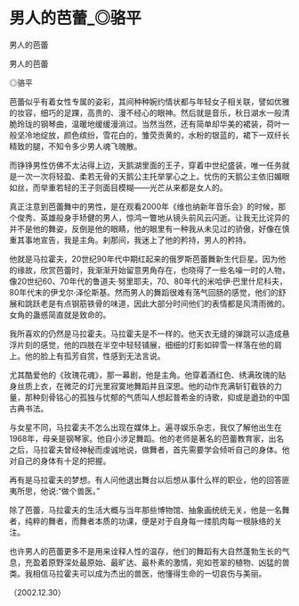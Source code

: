 # 男人的芭蕾_◎骆平

男人的芭蕾

男人的芭蕾

◎骆平

芭蕾似乎有着女性专属的姿彩，其间种种婉约情状都与年轻女子相关联，譬如优雅的妆容，细巧的足踝，高贵的、漫不经心的眼神。然后就是音乐，秋日湖水一般清脆玲珑的钢琴曲，温暖地缓缓漫淌过。当然当然，还有简单却华美的裙装，荷叶一般坚冷地绽放，颜色缤纷，雪花白的，雏荧贡黄的，水粉的银蓝的，裙下一双纤长精致的腿，不知令多少男人魂飞魄散。

而铮铮男性仿佛不太沾得上边，天鹅湖里面的王子，穿着中世纪盛装，唯一任务就是一次一次将轻盈、柔若无骨的天鹅公主托举掌心之上。忧伤的天鹅公主依旧媚眼如丝，而举重若轻的王子则面目模糊——光芒从来都是女人的。

真正注意到芭蕾舞中的男性，是在观看2000年《维也纳新年音乐会》的时候，那个俊秀、英雄般身手矫健的男人，惊鸿一瞥地从镜头前风云闪逝。让我无比诧异的并不是他的舞姿，反倒是他的眼睛，他的眼里有一种我从未见过的骄傲，好像在慎重其事地宣告，我是主角。刹那间，我迷上了他的矜持，男人的矜持。

他就是马拉霍夫，20世纪90年代中期红起来的俄罗斯芭蕾舞新生代巨星。因为他的缘故，欣赏芭蕾时，我渐渐开始留意男角存在，也晓得了一些名噪一时的人物，像20世纪60、70年代的鲁道夫·努里耶夫，70、80年代的米哈伊·巴里什尼科夫，80年代末的伊戈尔·泽伦斯基。然而男人的舞蹈很难有荡气回肠的感觉，他们的舒展和跳跃老是有点钢筋铁骨的味道，因此大部分时间他们的表情都是风清雨微的。女角的蛊惑简直就是致命的。

我所喜欢的仍然是马拉霍夫。马拉霍夫是不一样的。他天衣无缝的弹跳可以造成悬浮片刻的感觉，他的四肢在半空中轻轻铺展，细细的灯影如碎雪一样落在他的肩上。他的脸上有孤芳自赏，性感到无法言说。

尤其酷爱他的《玫瑰花魂》，那一幕剧，他是主角。他穿着酒红色、绣满玫瑰的贴身丝质上衣，在微茫的灯光里寂寞地舞蹈并且深思。他的动作充满斩钉截铁的力量，那种刻骨铭心的孤独与忧郁的气质叫人想起普希金的诗歌，抑或是遒劲的中国古典书法。

与女星不同，马拉霍夫不怎么出现在媒体上。遍寻娱乐杂志，我仅了解他出生在1968年，母亲是钢琴家。他自小涉足舞蹈。他的老师是著名的芭蕾教育家，出名之后，马拉霍夫曾经神秘而虔诚地说，做舞者，首先需要学会倾听自己的身体。他对自己的身体有十足的把握。

再有是马拉霍夫的梦想。有人问他退出舞台以后想从事什么样的职业，他的回答匪夷所思，他说:“做个兽医。”

除了芭蕾，马拉霍夫的生活大概与当年那些博物馆、抽象画统统无关，他是一名舞者，纯粹的舞者，而舞者本质的功课，便是对于自身每一缕肌肉每一根脉络的关注。

也许男人的芭蕾更多不是用来诠释人性的温存，他们的舞蹈有大自然蓬勃生长的气息，充盈着原野深处最原始、最旷达、最朴素的激情，宛如苍翠的植物、凶猛的兽类。我相信马拉霍夫可以成为杰出的兽医，他懂得生命的一切哀伤与美丽。

（2002.12.30）